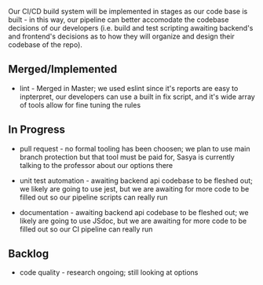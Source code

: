 Our CI/CD build system will be implemented in stages as our code base is built - in this way, our pipeline can better accomodate the codebase decisions of our developers (i.e. build and test scripting awaiting backend's and frontend's decisions as to how they will organize and design their codebase of the repo).

## Merged/Implemented
- lint - Merged in Master; we used eslint since it's reports are easy to inpterpret, our developers can use a built in fix script, and it's wide array of tools allow for fine tuning the rules

## In Progress
- pull request - no formal tooling has been choosen; we plan to use main branch protection but that tool must be paid for, Sasya is currently talking to the professor about our options there

- unit test automation - awaiting backend api codebase to be fleshed out; we likely are going to use jest, but we are awaiting for more code to be filled out so our pipeline scripts can really run

- documentation - awaiting backend api codebase to be fleshed out; we likely are going to use JSdoc, but we are awaiting for more code to be filled out so our CI pipeline can really run

## Backlog  
- code quality - research ongoing; still looking at options

